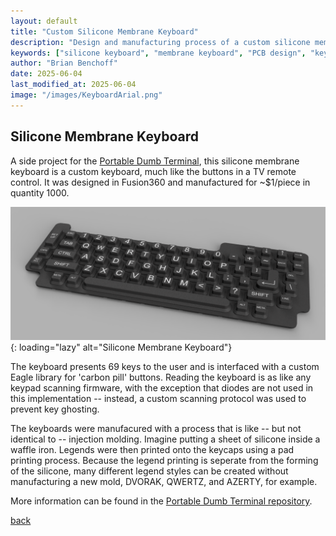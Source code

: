 ```yaml
---
layout: default
title: "Custom Silicone Membrane Keyboard"
description: "Design and manufacturing process of a custom silicone membrane keyboard with 69 keys, including PCB design and printing process"
keywords: ["silicone keyboard", "membrane keyboard", "PCB design", "keyboard manufacturing", "pad printing", "keyboard scanning", "hardware design", "Eagle library"]
author: "Brian Benchoff"
date: 2025-06-04
last_modified_at: 2025-06-04
image: "/images/KeyboardArial.png"
---
```

## Silicone Membrane Keyboard


A side project for the [Portable Dumb Terminal](https://bbenchoff.github.io/pages/dumb.html), this silicone membrane keyboard is a custom keyboard, much like the buttons in a TV remote control. It was designed in Fusion360 and manufactured for ~$1/piece in quantity 1000.

![Silicone Membrane Keyboard](/images/KeyboardArial.png){: loading="lazy" alt="Silicone Membrane Keyboard"}

The keyboard presents 69 keys to the user and is interfaced with a custom Eagle library for 'carbon pill' buttons. Reading the keyboard is as like any keypad scanning firmware, with the exception that diodes are not used in this implementation -- instead, a custom scanning protocol was used to prevent key ghosting.

The keyboards were manufacured with a process that is like -- but not identical to -- injection molding. Imagine putting a sheet of silicone inside a waffle iron. Legends were then printed onto the keycaps using a pad printing process. Because the legend printing is seperate from the forming of the silicone, many different legend styles can be created without manufacturing a new mold, DVORAK, QWERTZ, and AZERTY, for example.

More information can be found in the [Portable Dumb Terminal repository](https://github.com/bbenchoff/Dumb-Badge).


[back](../)